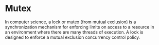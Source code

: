 # Mutex


In computer science, a lock or mutex (from mutual exclusion) is a
synchronization mechanism for enforcing limits on access to a resource
in an environment where there are many threads of execution. A lock is
designed to enforce a mutual exclusion concurrency control policy.

